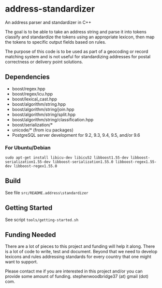# address-standardizer
An address parser and standardizer in C++

The goal is to be able to take an address string and parse it into tokens
classify and standardize the tokens using an appropriate lexicon, then map the
tokens to specific output fields based on rules.

The purpose of this code is to be used as part of a geocoding or record
matching system and is not useful for standardizing addresses for postal
correctness or delivery point solutions.

## Dependencies

* boost/regex.hpp
* boost/regex/icu.hpp
* boost/lexical\_cast.hpp
* boost/algorithm/string.hpp
* boost/algorithm/string/join.hpp
* boost/algorithm/string/split.hpp
* boost/algorithm/string/classification.hpp
* boost/serialization/\*
* unicode/\*  (from icu packages)
* PostgreSQL server development for 9.2, 9.3, 9.4, 9.5, and/or 9.6

### For Ubuntu/Debian

```
sudo apt-get install libicu-dev libicu52 libboost1.55-dev libboost-serialization1.55-dev libboost-serialization1.55.0 libboost-regex1.55-dev libboost-regex1.55.0
```

## Build

See file ``src/README.address\standardizer``

## Getting Started

See script ``tools/getting-started.sh``

## Funding Needed

There are a lot of pieces to this project and funding will help it along.
There is a lot of code to write, test and document. Beyond that we need to
develop lexicons and rules addressing standards for every country that one
might want to support.

Please contact me if you are interested in this project and/or you can
provide some amount of funding.  stephenwoodbridge37 (at) gmail (dot) com.

